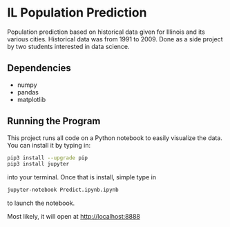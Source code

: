 # IL Population Prediction
Population prediction based on historical data given for Illinois and its various cities. Historical data was from 1991 to 2009. Done as a side project by two students interested in data science.

## Dependencies
- numpy
- pandas
- matplotlib

## Running the Program
This project runs all code on a Python notebook to easily visualize the data. You can install it by typing in:

```bash
pip3 install --upgrade pip
pip3 install jupyter
```
into your terminal. Once that is install, simple type in
```bash
jupyter-notebook Predict.ipynb.ipynb
```
to launch the notebook.

Most likely, it will open at [http://localhost:8888](http://localhost:8888)
